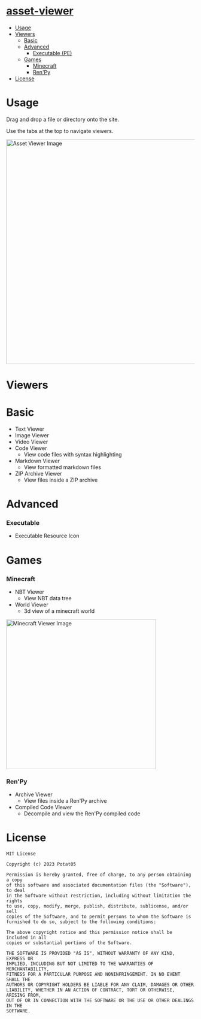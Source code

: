 
# [asset-viewer](https://github.com/Potat05/asset-viewer)

* [Usage](#usage)
* [Viewers](#viewers)
    * [Basic](#basic)
    * [Advanced](#advanced)
        * [Executable (PE)](#executable)
    * [Games](#games)
        * [Minecraft](#minecraft)
        * [Ren'Py](#ren'py)
* [License](#license)

# Usage

Drag and drop a file or directory onto the site.

Use the tabs at the top to navigate viewers.

<img src="/asset-viewer/docs/pics/asset-viewer.png" alt="Asset Viewer Image" width="600">

# Viewers

# Basic

* Text Viewer
* Image Viewer
* Video Viewer
* Code Viewer
    * View code files with syntax highlighting
* Markdown Viewer
    * View formatted markdown files
* ZIP Archive Viewer
    * View files inside a ZIP archive

# Advanced

### Executable

* Executable Resource Icon

# Games

### Minecraft

* NBT Viewer
    * View NBT data tree
* World Viewer
    * 3d view of a minecraft world

<img src="/asset-viewer/docs/pics/minecraft-world-viewer.png" alt="Minecraft Viewer Image" width="400">

### Ren'Py

* Archive Viewer
    * View files inside a Ren'Py archive
* Compiled Code Viewer
    * Decompile and view the Ren'Py compiled code

# License

```plaintext
MIT License

Copyright (c) 2023 Potat05

Permission is hereby granted, free of charge, to any person obtaining a copy
of this software and associated documentation files (the "Software"), to deal
in the Software without restriction, including without limitation the rights
to use, copy, modify, merge, publish, distribute, sublicense, and/or sell
copies of the Software, and to permit persons to whom the Software is
furnished to do so, subject to the following conditions:

The above copyright notice and this permission notice shall be included in all
copies or substantial portions of the Software.

THE SOFTWARE IS PROVIDED "AS IS", WITHOUT WARRANTY OF ANY KIND, EXPRESS OR
IMPLIED, INCLUDING BUT NOT LIMITED TO THE WARRANTIES OF MERCHANTABILITY,
FITNESS FOR A PARTICULAR PURPOSE AND NONINFRINGEMENT. IN NO EVENT SHALL THE
AUTHORS OR COPYRIGHT HOLDERS BE LIABLE FOR ANY CLAIM, DAMAGES OR OTHER
LIABILITY, WHETHER IN AN ACTION OF CONTRACT, TORT OR OTHERWISE, ARISING FROM,
OUT OF OR IN CONNECTION WITH THE SOFTWARE OR THE USE OR OTHER DEALINGS IN THE
SOFTWARE.
```
